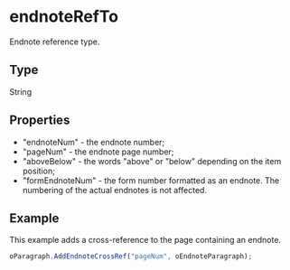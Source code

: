 # endnoteRefTo

Endnote reference type.

## Type

String

## Properties

- "endnoteNum" - the endnote number;
- "pageNum" - the endnote page number;
- "aboveBelow" - the words "above" or "below" depending on the item position;
- "formEndnoteNum" - the form number formatted as an endnote. The numbering of the actual endnotes is not affected.

## Example

This example adds a cross-reference to the page containing an endnote.

```javascript
oParagraph.AddEndnoteCrossRef("pageNum", oEndnoteParagraph);
```